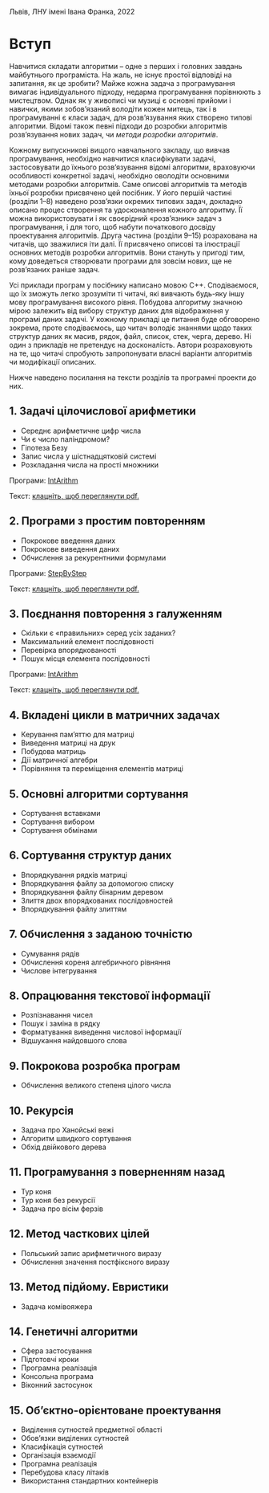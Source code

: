 Львів, ЛНУ імені Івана Франка, 2022

# Вступ
Навчитися складати алгоритми – одне з перших і головних завдань майбутнього 
програміста. На жаль, не існує простої відповіді на запитання, як це зробити? Майже кожна 
задача з програмування вимагає індивідуального підходу, недарма програмування 
порівнюють з мистецтвом. Однак як у живописі чи музиці є основні прийоми і навички, 
якими зобов’язаний володіти кожен митець, так і в програмуванні є класи задач, для 
розв’язування яких створено типові алгоритми. Відомі також певні підходи до розробки 
алгоритмів розв’язування нових задач, чи *методи розробки алгоритмів*.

Кожному випускникові вищого навчального закладу, що вивчав програмування, 
необхідно навчитися класифікувати задачі, застосовувати до їхнього розв’язування відомі 
алгоритми, враховуючи особливості конкретної задачі, необхідно оволодіти основними 
методами розробки алгоритмів. Саме описові алгоритмів та методів їхньої розробки 
присвячено цей посібник. У його першій частині (розділи 1–8) наведено розв’язки окремих 
типових задач, докладно описано процес створення та удосконалення кожного алгоритму. 
Її можна використовувати і як своєрідний «розв’язник» задач з програмування, і для того, 
щоб набути початкового досвіду проектування алгоритмів. Друга частина (розділи 9–15) 
розрахована на читачів, що зважилися іти далі. Її присвячено описові та ілюстрації основних 
методів розробки алгоритмів. Вони стануть у пригоді тим, кому доведеться створювати 
програми для зовсім нових, ще не розв’язаних раніше задач.

Усі приклади програм у посібнику написано мовою C++. Сподіваємося, що їх зможуть 
легко зрозуміти ті читачі, які вивчають будь-яку іншу мову програмування високого рівня. 
Побудова алгоритму значною мірою залежить від вибору структур даних для відображення 
у програмі даних задачі. У кожному прикладі це питання буде обговорено зокрема, проте 
сподіваємось, що читач володіє знаннями щодо таких структур даних як масив, рядок, файл, 
список, стек, черга, дерево. Ні один з прикладів не претендує на досконалість. Автори 
розраховують на те, що читачі спробують запропонувати власні варіанти алгоритмів чи 
модифікації описаних.

Нижче наведено посилання на тексти розділів та програмні проекти до них.

## 1. Задачі цілочислової арифметики

* Середнє арифметичне цифр числа
* Чи є число паліндромом?
* Гіпотеза Безу
* Запис числа у шістнадцятковій системі
* Розкладання числа на прості множники

Програми: [IntArithm](https://github.com/lnuittutor/IntArithm)

Текст: <a href="https://LNUitTutor.github.io/pdfs/1-Задачі_цілочислової_арифметики.pdf" target="_blank">клацніть, щоб переглянути pdf.</a>

## 2. Програми з простим повторенням

* Покрокове введення даних
* Покрокове виведення даних
* Обчислення за рекурентними формулами

Програми: [StepByStep](https://github.com/lnuittutor/StepByStep)

Текст: <a href="https://LNUitTutor.github.io/pdfs/2-Програми з простим повторенням.pdf" target="_blank">клацніть, щоб переглянути pdf.</a>

## 3. Поєднання повторення з галуженням

* Скільки є «правильних» серед усіх заданих?
* Максимальний елемент послідовності
* Перевірка впорядкованості
* Пошук місця елемента послідовності

Програми: [IntArithm](https://github.com/lnuittutor/IntArithm)

Текст: <a href="https://LNUitTutor.github.io/pdfs/1-Задачі_цілочислової_арифметики.pdf" target="_blank">клацніть, щоб переглянути pdf.</a>

## 4. Вкладені цикли в матричних задачах

* Керування пам’яттю для матриці
* Виведення матриці на друк
* Побудова матриць
* Дії матричної алгебри
* Порівняння та переміщення елементів матриці

## 5. Основні алгоритми сортування

* Сортування вставками
* Сортування вибором
* Сортування обмінами

## 6. Сортування структур даних

* Впорядкування рядків матриці
* Впорядкування файлу за допомогою списку
* Впорядкування файлу бінарним деревом
* Злиття двох впорядкованих послідовностей
* Впорядкування файлу злиттям

## 7. Обчислення з заданою точністю

* Сумування рядів
* Обчислення кореня алгебричного рівняння
* Числове інтегрування

## 8. Опрацювання текстової інформації

* Розпізнавання чисел
* Пошук і заміна в рядку
* Форматування виведення числової інформації
* Відшукання найдовшого слова

## 9. Покрокова розробка програм

* Обчислення великого степеня цілого числа

## 10. Рекурсія

* Задача про Ханойські вежі
* Алгоритм швидкого сортування
* Обхід двійкового дерева

## 11. Програмування з поверненням назад

* Тур коня
* Тур коня без рекурсії
* Задача про вісім ферзів

## 12. Метод часткових цілей

* Польський запис арифметичного виразу
* Обчислення значення постфіксного виразу

## 13. Метод підйому. Евристики

* Задача комівояжера

## 14. Генетичні алгоритми

* Сфера застосування
* Підготовчі кроки
* Програмна реалізація
* Консольна програма
* Віконний застосунок

## 15. Об’єктно-орієнтоване проектування

* Виділення сутностей предметної області
* Обов’язки виділених сутностей
* Класифікація сутностей
* Організація взаємодії
* Програмна реалізація
* Перебудова класу літаків
* Використання стандартних контейнерів


